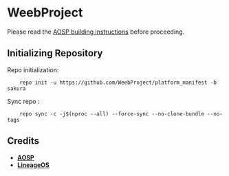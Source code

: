 # WeebProject

Please read the [AOSP building instructions](https://source.android.com/source/index.html) before proceeding.

Initializing Repository
-----------------------

Repo initialization:

        repo init -u https://github.com/WeebProject/platform_manifest -b sakura

Sync repo :

        repo sync -c -j$(nproc --all) --force-sync --no-clone-bundle --no-tags


Credits
-------
 * [**AOSP**](https://android.googlesource.com)
 * [**LineageOS**](https://github.com/LineageOS)
